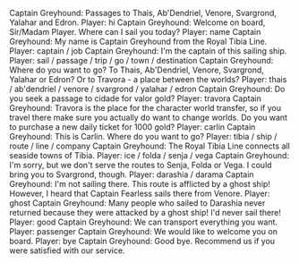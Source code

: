 Captain Greyhound: Passages to Thais, Ab'Dendriel, Venore, Svargrond, Yalahar and Edron.
Player: hi
Captain Greyhound: Welcome on board, Sir/Madam Player. Where can I sail you today?
Player: name
Captain Greyhound: My name is Captain Greyhound from the Royal Tibia Line.
Player: captain / job
Captain Greyhound: I'm the captain of this sailing ship.
Player: sail / passage / trip / go / town / destination
Captain Greyhound: Where do you want to go? To Thais, Ab'Dendriel, Venore, Svargrond, Yalahar or Edron? Or to Travora - a place between the worlds?
Player: thais / ab'dendriel / venore / svargrond / yalahar / edron
Captain Greyhound: Do you seek a passage to cidade for valor gold?
Player: travora
Captain Greyhound: Travora is the place for the character world transfer, so if you travel there make sure you actually do want to change worlds. Do you want to purchase a new daily ticket for 1000 gold?
Player: carlin
Captain Greyhound: This is Carlin. Where do you want to go?
Player: tibia / ship / route / line / company
Captain Greyhound: The Royal Tibia Line connects all seaside towns of Tibia.
Player: ice / folda / senja / vega
Captain Greyhound: I'm sorry, but we don't serve the routes to Senja, Folda or Vega. I could bring you to Svargrond, though.
Player: darashia / darama
Captain Greyhound: I'm not sailing there. This route is afflicted by a ghost ship! However, I heard that Captain Fearless sails there from Venore.
Player: ghost
Captain Greyhound: Many people who sailed to Darashia never returned because they were attacked by a ghost ship! I'd never sail there!
Player: good
Captain Greyhound: We can transport everything you want.
Player: passenger
Captain Greyhound: We would like to welcome you on board.
Player: bye
Captain Greyhound: Good bye. Recommend us if you were satisfied with our service.
